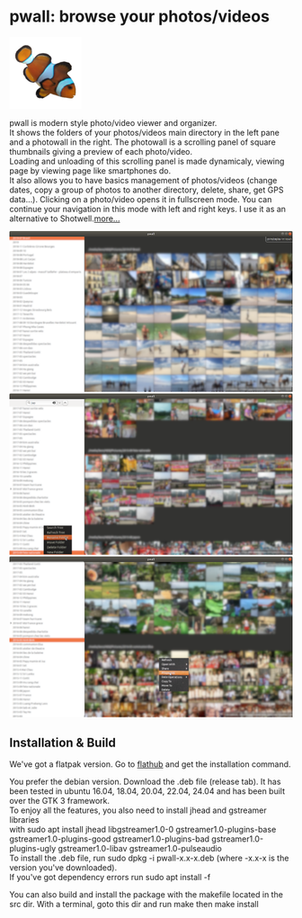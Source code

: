 
pwall: browse your photos/videos
================================

![pwall icon](https://raw.githubusercontent.com/ltiber/pwall/master/res/pwall/pwall.png)

pwall is modern style photo/video viewer and organizer.\
It shows the folders of your photos/videos main directory
in the left pane and a photowall in the right.
The photowall is a scrolling panel of square thumbnails
giving a preview of each photo/video.\
Loading and unloading of this 
scrolling panel is made dynamicaly, viewing page by viewing page
like smartphones do.\
It also allows you to have basics management of photos/videos
(change dates, copy a group of photos to another directory, delete, share, get GPS data...).
Clicking on a photo/video opens it in fullscreen mode. You can continue your navigation in this mode with left and right keys. 
I use it as an alternative to Shotwell.[more...](https://htmlpreview.github.io/?https://raw.githubusercontent.com/ltiber/pwall/master/res/pwall/help.html)
    
![pwall screen](https://raw.githubusercontent.com/ltiber/pwall/master/res/pwall/pwallscreenshot.png)
![pwall folder functions](https://raw.githubusercontent.com/ltiber/pwall/master/res/pwall/pwalloption1.png)
![pwall photo functions](https://raw.githubusercontent.com/ltiber/pwall/master/res/pwall/pwalloption2.png)

Installation & Build
------------------------

We've got a flatpak version. Go to [flathub](https://flathub.org/apps/io.github.ltiber.Pwall) and get the installation command.

You prefer the debian version. Download the .deb file (release tab). 
It has been tested in ubuntu 16.04, 18.04, 20.04, 22.04, 24.04  and has been built
over the GTK 3 framework.\
To enjoy all the features, you also need to install jhead and gstreamer libraries\
with sudo apt install jhead libgstreamer1.0-0 gstreamer1.0-plugins-base gstreamer1.0-plugins-good gstreamer1.0-plugins-bad gstreamer1.0-plugins-ugly gstreamer1.0-libav gstreamer1.0-pulseaudio\
To install the .deb file, run sudo dpkg -i pwall-x.x-x.deb (where -x.x-x is the version you've downloaded).\
If you've got dependency errors run  sudo apt install -f

You can also build and install the package with the makefile located in the src dir.
With a terminal, goto this dir and run make then make install



